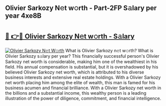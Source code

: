 ## Olivier Sarkozy N𝚎t w𝚘rth - Part-2FP S𝚊lary per year 4xe8B

# <h2><a href="http://gc0j0m.nevu.top/?p=Olivier+Sarkozy">🔗 👉🔴 Olivier Sarkozy N𝚎t w𝚘rth - S𝚊lary</a></h2>

[![Olivier Sarkozy N𝚎t W𝚘rth](https://i.imgur.com/Oavwk0R.jpeg)](http://gc0j0m.nevu.top/?p=Olivier+Sarkozy)
What is Olivier Sarkozy n𝚎t w𝚘rth? What is Olivier Sarkozy s𝚊lary per year?
This financially successful person's Olivier Sarkozy net worth is considerable, making him one of the wealthiest in his field. His annual compensation is substantial, but it is overshadowed by his believed Olivier Sarkozy net worth, which is attributed to his diverse business interests and extensive real estate holdings. With a Olivier Sarkozy net worth placing him among the elite of wealth, this man is famed for his business acumen and financial brilliance. With a Olivier Sarkozy net worth in the billions and a substantial income, this wealthy person is a leading illustration of the power of diligence, commitment, and financial intelligence.
